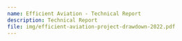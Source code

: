 ```yaml
---
name: Efficient Aviation - Technical Report
description: Technical Report
file: img/efficient-aviation-project-drawdown-2022.pdf
---
```

